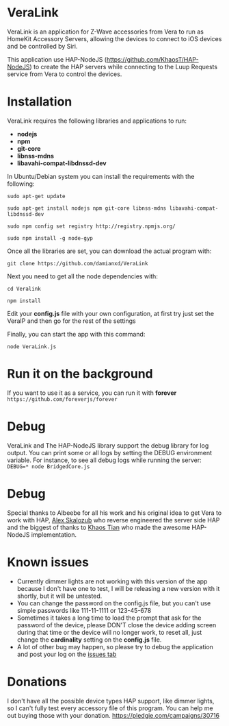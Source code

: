# VeraLink 
 
VeraLink is an application for Z-Wave accessories from Vera to run as HomeKit Accessory Servers, allowing the devices to connect to iOS devices and be controlled by Siri. 
 
This application use HAP-NodeJS (https://github.com/KhaosT/HAP-NodeJS) to create the HAP servers while connecting to the Luup Requests service from Vera to control the devices. 
 
Installation 
=== 
VeraLink requires the following libraries and applications to run: 
- **nodejs**
- **npm**
- **git-core**
- **libnss-mdns**
- **libavahi-compat-libdnssd-dev**
 
In Ubuntu/Debian system you can install the requirements with the following:

`sudo apt-get update`
 
`sudo apt-get install nodejs npm git-core libnss-mdns libavahi-compat-libdnssd-dev`
 
`sudo npm config set registry http://registry.npmjs.org/ `
 
`sudo npm install -g node-gyp`
 
Once all the libraries are set, you can download the actual program with:

`git clone https://github.com/damianxd/VeraLink`
 
Next you need to get all the node dependencies with:

`cd Veralink` 
 
`npm install`
 
Edit your **config.js** file with your own configuration, at first try just set the VeraIP and then go for the rest of the settings 
 
Finally, you can start the app with this command:
 
`node VeraLink.js`
 
Run it on the background 
=== 
If you want to use it as a service, you can run it with **forever**
`https://github.com/foreverjs/forever`
 
Debug 
=== 
VeraLink and The HAP-NodeJS library support the debug library for log output. You can print some or all logs by setting the DEBUG environment variable. 
For instance, to see all debug logs while running the server: 
`DEBUG=* node BridgedCore.js`
 
Debug 
=== 
Special thanks to Albeebe for all his work and his original idea to get Vera to work with HAP, [Alex Skalozub](https://twitter.com/pieceofsummer) who reverse engineered the server side HAP and the biggest of thanks to [Khaos Tian](http://tz.is) who made the awesome HAP-NodeJS implementation.
 
Known issues 
=== 
- Currently dimmer lights are not working with this version of the app because I don't have one to test, I will be releasing a new version with it shortly, but it will be untested. 
- You can change the password on the config.js file, but you can't use simple passwords like 111-11-1111 or 123-45-678 
- Sometimes it takes a long time to load the prompt that ask for the password of the device, please DON'T close the device adding screen during that time or the device will no longer work, to reset all, just change the **cardinality** setting on the **config.js** file. 
- A lot of other bug may happen, so please try to debug the application and post your log on the [issues tab](https://github.com/damianxd/VeraLink/issues) 
 
Donations 
=== 
I don't have all the possible device types HAP support, like dimmer lights, so I can't fully test every accessory file of this program. You can help me out buying those with your donation. 
https://pledgie.com/campaigns/30716
